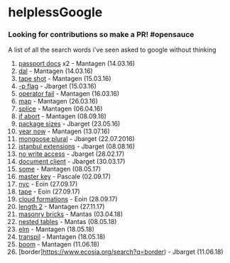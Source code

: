 # helplessGoogle
### Looking for contributions so make a PR! \#opensauce
A list of all the search words i've seen asked to google without thinking

1. [passport docs](https://www.google.co.uk/webhp?sourceid=chrome-instant&ion=1&espv=2&ie=UTF-8#q=passport%20docs) x2 - Mantagen (14.03.16)
2. [dal](https://www.google.co.uk/search?q=dal&oq=dal) - Mantagen (14.03.16)
3. [tape shot](https://www.google.co.uk/webhp?sourceid=chrome-instant&ion=1&espv=2&ie=UTF-8#q=tape%20shot) - Mantagen (15.03.16)
4. [-p flag](https://www.google.co.uk/search?q=-p+flag&oq=-p+flag) - Jbarget (15.03.16)
5. [operator fail](https://www.google.co.uk/webhp?sourceid=chrome-instant&ion=1&espv=2&ie=UTF-8#q=operator%20fail) - Mantagen (16.03.16)
6. [map](https://www.google.co.uk/search?q=map&oq=map) - Mantagen (26.03.16)
6. [splice](https://www.google.co.uk/search?q=splice) - Mantagen (06.04.16)
7. [if abort](https://www.google.co.uk/search?q=if+abort) - Mantagen (08.09.16)
8. [package sizes](https://www.google.co.uk/search?q=package+sizes) - Jbarget (23.05.16)
9. [year now](https://www.google.co.uk/search?q=year+now&oq=year+now) - Mantagen (13.07.16)
10. [mongoose plural](https://www.google.co.uk/search?q=mongo+define+plural&oq=mongo+define+plural&aqs=chrome..69i57.3862j0j7&sourceid=chrome&ie=UTF-8#q=mongoose+plural) - Jbarget (22.07.2016)
11. [istanbul extensions](https://www.google.co.uk/search?q=istanbul+extensions) - Jbarget (08.08.16)
12. [no write access](https://www.ecosia.org/search?q=no+write+access&addon=chrome) - Jbarget (28.02.17)
13. [document client](https://www.ecosia.org/search?q=document+client) - Jbarget (30.03.17)
14. [some](https://www.ecosia.org/search?q=some) - Mantagen (08.05.17)
15. [master key](https://www.ecosia.org/search?q=master+key) - Pascale (02.09.17)
16. [nyc](https://www.ecosia.org/search?q=nyc) - Eoin (27.09.17)
17. [tape](https://www.ecosia.org/search?q=tape) - Eoin (27.09.17)
18. [cloud formations](https://www.ecosia.org/search?q=cloud+formations) - Eoin (28.09.17)
19. [length 2](https://www.ecosia.org/sesearch?q=length+2) - Mantagen (27.11.17)
20. [masonry bricks](https://www.google.co.uk/search?client=opera&q=masonry+bricks&sourceid=opera&ie=UTF-8&oe=UTF-8) - Mantas (03.04.18)
21. [nested tables](https://www.ecosia.org/search?q=nested+tables) - Mantas (08.05.18)
22. [elm](https://www.ecosia.org/search?q=elm) - Mantagen (18.05.18)
23. [transpil](https://www.ecosia.org/search?q=transpil) - Mantagen (18.05.18)
24. [boom](https://www.ecosia.org/search?q=boom) - Mantagen (11.06.18)
25. [border]https://www.ecosia.org/search?q=border) - Jbarget (11.06.18)
